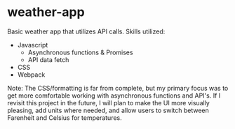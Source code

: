 # weather-app
Basic weather app that utilizes API calls. Skills utilized:

- Javascript
    - Asynchronous functions & Promises
    - API data fetch
- CSS
- Webpack

Note: The CSS/formatting is far from complete, but my primary focus was to get more comfortable working with asynchronous functions and API's. If I revisit this project in the future, I will plan to make the UI more visually pleasing, add units where needed, and allow users to switch between Farenheit and Celsius for temperatures.